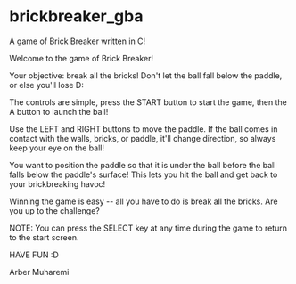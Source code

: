 # brickbreaker_gba
A game of Brick Breaker written in C!

Welcome to the game of Brick Breaker!

Your objective: break all the bricks! Don't let the ball fall below the paddle, or else you'll lose D:

The controls are simple, press the START button to start the game, then the A button to launch the ball!

Use the LEFT and RIGHT buttons to move the paddle. If the ball comes in contact with the walls, bricks, or paddle, it'll change direction, so always keep your eye on the ball!

You want to position the paddle so that it is under the ball before the ball falls below the paddle's surface! This lets you hit the ball and get back to your brickbreaking havoc!

Winning the game is easy -- all you have to do is break all the bricks. Are you up to the challenge?

NOTE: You can press the SELECT key at any time during the game to return to the start screen.

HAVE FUN :D

Arber Muharemi
